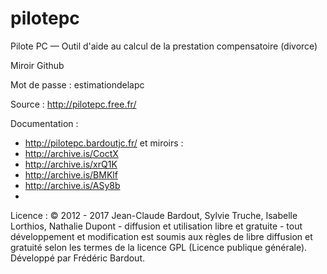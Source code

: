 # pilotepc
Pilote PC — Outil d'aide au calcul de la prestation compensatoire (divorce)

Miroir Github

Mot de passe : estimationdelapc

Source : http://pilotepc.free.fr/

Documentation :
- http://pilotepc.bardoutjc.fr/ et miroirs :
- http://archive.is/CoctX
- http://archive.is/xrQ1K
- http://archive.is/BMKlf
- http://archive.is/ASy8b
- 

Licence : © 2012 - 2017 Jean-Claude Bardout, Sylvie Truche, Isabelle Lorthios, Nathalie Dupont - diffusion et utilisation libre et gratuite - tout développement et modification est soumis aux règles de libre diffusion et gratuité selon les termes de la licence GPL (Licence publique générale). Développé par Frédéric Bardout.

